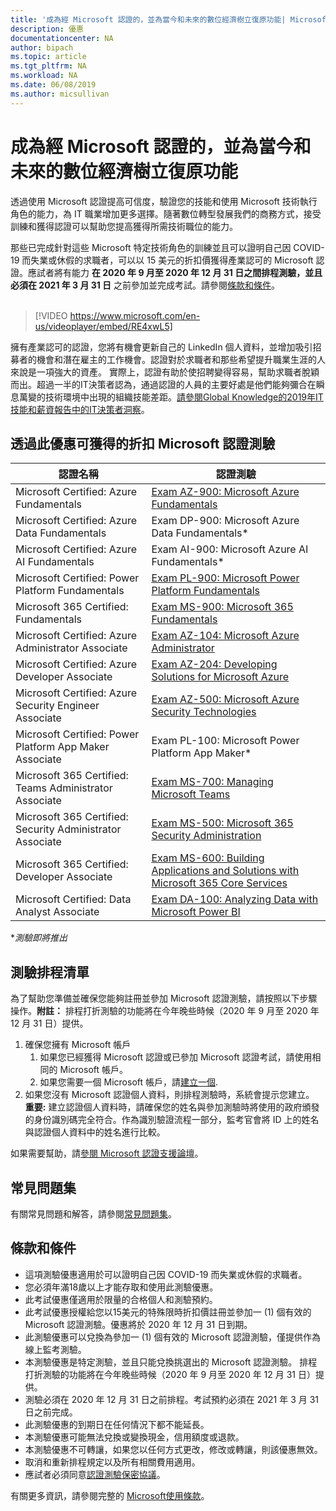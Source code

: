 ```yaml
---
title: '成為經 Microsoft 認證的，並為當今和未來的數位經濟樹立復原功能| Microsoft Docs'
description: 優惠 
documentationcenter: NA 
author: bipach
ms.topic: article
ms.tgt_pltfrm: NA
ms.workload: NA
ms.date: 06/08/2019
ms.author: micsullivan
---
```

# 成為經 Microsoft 認證的，並為當今和未來的數位經濟樹立復原功能

透過使用 Microsoft 認證提高可信度，驗證您的技能和使用 Microsoft 技術執行角色的能力，為 IT 職業增加更多選擇。隨著數位轉型發展我們的商務方式，接受訓練和獲得認證可以幫助您提高獲得所需技術職位的能力。

那些已完成針對這些 Microsoft 特定技術角色的訓練並且可以證明自己因 COVID-19 而失業或休假的求職者，可以以 15 美元的折扣價獲得產業認可的 Microsoft 認證。應試者將有能力 **在 2020 年 9 月至 2020 年 12 月 31 日之間排程測驗，並且必須在 2021 年 3 月 31 日** 之前參加並完成考試。請參閱[條款和條件](#terms-conditions)。
<br/>
<br/>

> [!VIDEO https://www.microsoft.com/en-us/videoplayer/embed/RE4xwL5]


擁有產業認可的認證，您將有機會更新自己的 LinkedIn 個人資料，並增加吸引招募者的機會和潛在雇主的工作機會。認證對於求職者和那些希望提升職業生涯的人來說是一項強大的資產。  實際上，認證有助於使招聘變得容易，幫助求職者脫穎而出。超過一半的IT決策者認為，通過認證的人員的主要好處是他們能夠彌合在瞬息萬變的技術環境中出現的組織技能差距。[請參閱Global Knowledge的2019年IT技能和薪資報告中的IT決策者洞察](https://www.globalknowledge.com/zh-cn/content/salary-report/it-skills-and-salary-report)。

## 透過此優惠可獲得的折扣 Microsoft 認證測驗

|認證名稱|認證測驗|
|-|-|
|Microsoft Certified: Azure Fundamentals|[Exam AZ-900: Microsoft Azure Fundamentals](/learn/certifications/exams/az-900)|
|Microsoft Certified: Azure Data Fundamentals|Exam DP-900: Microsoft Azure Data Fundamentals*|
|Microsoft Certified: Azure AI Fundamentals|Exam AI-900: Microsoft Azure AI Fundamentals*|
|Microsoft Certified: Power Platform Fundamentals|[Exam PL-900: Microsoft Power Platform Fundamentals](/learn/certifications/exams/pl-900)|
|Microsoft 365 Certified: Fundamentals|[Exam MS-900: Microsoft 365 Fundamentals](/learn/certifications/exams/ms-900)|
|Microsoft Certified: Azure Administrator Associate|[Exam AZ-104: Microsoft Azure Administrator](/learn/certifications/exams/az-104)|
|Microsoft Certified: Azure Developer Associate|[Exam AZ-204: Developing Solutions for Microsoft Azure](/learn/certifications/exams/az-204)|
|Microsoft Certified: Azure Security Engineer Associate|[Exam AZ-500: Microsoft Azure Security Technologies](/learn/certifications/exams/az-500)|
|Microsoft Certified: Power Platform App Maker Associate|Exam PL-100: Microsoft Power Platform App Maker*|
|Microsoft 365 Certified: Teams Administrator Associate|[Exam MS-700: Managing Microsoft Teams](/learn/certifications/exams/ms-700)|
|Microsoft 365 Certified: Security Administrator Associate|[Exam MS-500: Microsoft 365 Security Administration](/learn/certifications/exams/ms-500)|
|Microsoft 365 Certified: Developer Associate|[Exam MS-600: Building Applications and Solutions with Microsoft 365 Core Services](/learn/certifications/exams/ms-600)|
|Microsoft Certified: Data Analyst Associate|[Exam DA-100: Analyzing Data with Microsoft Power BI](/learn/certifications/exams/da-100)|


**測驗即將推出*

## 測驗排程清單

為了幫助您準備並確保您能夠註冊並參加 Microsoft 認證測驗，請按照以下步驟操作。**附註：** 排程打折測驗的功能將在今年晚些時候（2020 年 9 月至 2020 年 12 月 31 日）提供。

1. 確保您擁有 Microsoft 帳戶
	1. 如果您已經獲得 Microsoft 認證或已參加 Microsoft 認證考試，請使用相同的 Microsoft 帳戶。  
	2. 如果您需要一個 Microsoft 帳戶，請[建立一個](https://account.microsoft.com/account/manage-my-account).
2. 如果您沒有 Microsoft 認證個人資料，則排程測驗時，系統會提示您建立。<br/>**重要:** 建立認證個人資料時，請確保您的姓名與參加測驗時將使用的政府頒發的身份識別碼完全符合。作為識別驗證流程一部分，監考官會將 ID 上的姓名與認證個人資料中的姓名進行比較。

如果需要幫助，請[參閱 Microsoft 認證支援論壇](https://aka.ms/mcpforum)。

## 常見問題集

有關常見問題和解答，請參閱[常見問題集](https://aka.ms/JobSeekerFAQ)。

## <a name="terms-conditions"></a>條款和條件

- 這項測驗優惠適用於可以證明自己因 COVID-19 而失業或休假的求職者。
- 您必須年滿18歲以上才能存取和使用此測驗優惠。
- 此考試優惠僅適用於限量的合格個人和測驗預約。
- 此考試優惠授權給您以15美元的特殊限時折扣價註冊並參加一 (1) 個有效的 Microsoft 認證測驗。優惠將於 2020 年 12 月 31 日到期。
- 此測驗優惠可以兌換為參加一 (1) 個有效的 Microsoft 認證測驗，僅提供作為線上監考測驗。
- 本測驗優惠是特定測驗，並且只能兌換挑選出的 Microsoft 認證測驗。
排程打折測驗的功能將在今年晚些時候（2020 年 9 月至 2020 年 12 月 31 日）提供。
- 測驗必須在 2020 年 12 月 31 日之前排程。考試預約必須在 2021 年 3 月 31 日之前完成。
- 此測驗優惠的到期日在任何情況下都不能延長。
- 本測驗優惠可能無法兌換或變換現金，信用額度或退款。
- 本測驗優惠不可轉讓，如果您以任何方式更改，修改或轉讓，則該優惠無效。
- 取消和重新排程規定以及所有相關費用適用。
- 應試者必須同意[認證測驗保密協議](/learn/certifications/certification-exam-policies#non-disclosure-agreement)。

有關更多資訊，請參閱完整的 [Microsoft使用條款](https://www.microsoft.com/en-us/legal/intellectualproperty/copyright/default.aspx)。
